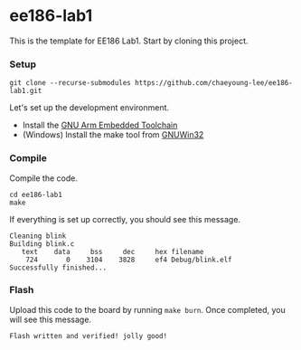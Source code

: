 # ee186-lab1

This is the template for EE186 Lab1. Start by cloning this project.

### Setup

```
git clone --recurse-submodules https://github.com/chaeyoung-lee/ee186-lab1.git
```

Let's set up the development environment.

* Install the [GNU Arm Embedded Toolchain](https://developer.arm.com/downloads/-/gnu-rm)
* (Windows) Install the make tool from [GNUWin32](https://gnuwin32.sourceforge.net/packages/make.htm)

### Compile

Compile the code.

```
cd ee186-lab1
make
```

If everything is set up correctly, you should see this message.

```
Cleaning blink
Building blink.c
   text    data     bss     dec     hex filename
    724       0    3104    3828     ef4 Debug/blink.elf
Successfully finished...
```

### Flash

Upload this code to the board by running `make burn`. Once completed, you will see this message.
```
Flash written and verified! jolly good!
```

